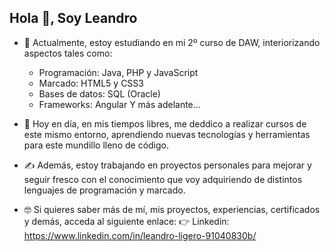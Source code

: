 ## Hola 👋, Soy Leandro

<!--
**RLeandro05/RLeandro05** is a ✨ _special_ ✨ repository because its `README.md` (this file) appears on your GitHub profile.

Here are some ideas to get you started: -->

- 🔭 Actualmente, estoy estudiando en mi 2º curso de DAW, interiorizando aspectos tales como:
    + Programación: Java, PHP y JavaScript
    + Marcado: HTML5 y CSS3
    + Bases de datos: SQL (Oracle)
    + Frameworks: Angular
    Y más adelante...

- 🌱 Hoy en día, en mis tiempos libres, me deddico a realizar cursos de este mismo entorno,
  aprendiendo nuevas tecnologías y herramientas para este mundillo lleno de código.

- ✍️ Además, estoy trabajando en proyectos personales para mejorar y seguir fresco con el conocimiento
  que voy adquiriendo de distintos lenguajes de programación y marcado.

- 🤓 Si quieres saber más de mí, mis proyectos, experiencias, certificados y demás, acceda al siguiente enlace:
  👉 Linkedin: https://www.linkedin.com/in/leandro-ligero-91040830b/
